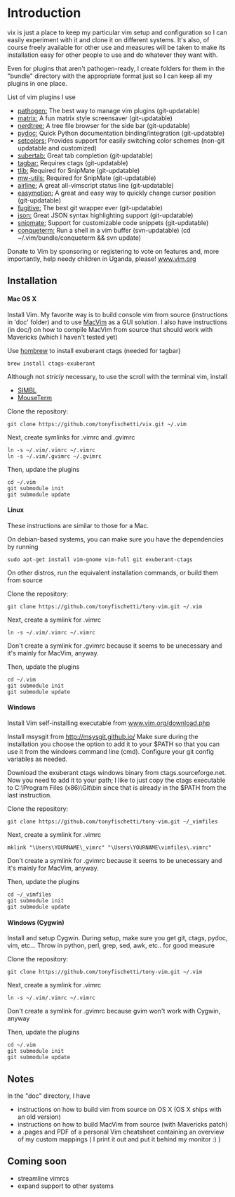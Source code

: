 # Introduction

vix is just a place to keep my particular vim setup and configuration
so I can easily experiment with it and clone it on different systems. It's 
also, of course freely available for other use and measures will be taken
to make its installation easy for other people to use and do whatever they
want with.

Even for plugins that aren't pathogen-ready, I create folders for them
in the "bundle" directory with the appropriate format just so I can keep
all my plugins in one place.

List of vim plugins I use
 - [pathogen:](https://github.com/tpope/vim-pathogen)
   The best way to manage vim plugins
   (git-updatable)
 - [matrix:](https://github.com/uguu-org/vim-matrix-screensaver)
   A fun matrix style screensaver 
   (git-updatable)
 - [nerdtree:](https://github.com/scrooloose/nerdtree)
   A tree file browser for the side bar
   (git-updatable)
 - [pydoc:](https://github.com/fs111/pydoc.vim)
   Quick Python documentation binding/integration
   (git-updatable)
 - [setcolors:](http://vim.wikia.com/wiki/VimTip341)
   Provides support for easily switching color schemes
   (non-git updatable and customized)
 - [subertab:](https://github.com/ervandew/supertab)
   Great tab completion
   (git-updatable)
 - [tagbar:](github.com/majutsushi/tagbar)
   Requires ctags
   (git-updatable)
 - [tlib:](https://github.com/tomtom/tlib_vim.git)
   Required for SnipMate
   (git-updatable)
 - [mw-utils:](https://github.com/MarcWeber/vim-addon-mw-utils.git)
   Required for SnipMate
   (git-updatable)
 - [airline:](https://github.com/bling/vim-airline)
   A great all-vimscript status line
   (git-updatable)
 - [easymotion:](https://github.com/Lokaltog/vim-easymotion)
   A great and easy way to quickly change cursor position
   (git-updatable)
 - [fugitive:](https://github.com/tpope/vim-fugitive)
   The best git wrapper ever
   (git-updatable)
 - [json:](https://github.com/vim-scripts/vim-json-bundle)
   Great JSON syntax highlighting support
   (git-updatable)
 - [snipmate:](https://github.com/garbas/vim-snipmate)
   Support for customizable code snippets
   (git-updatable)
 - [conqueterm:](https://code.google.com/p/conque/)
   Run a shell in a vim buffer
   (svn-updatable) (cd ~/.vim/bundle/conqueterm && svn update)

Donate to Vim by sponsoring or registering to vote on features and, more
importantly, help needy children in Uganda, please!
www.vim.org


Installation
-------------


#### Mac OS X

Install Vim. My favorite way is to build console vim from source
(instructions in 'doc' folder) and to use 
[MacVim](https://code.google.com/p/macvim/) as a GUI solution. 
I also have instructions (in doc/) on how to compile MacVim from source
that should work with Mavericks (which I haven't tested yet)

Use [hombrew](http://brew.sh/) to install exuberant ctags (needed for tagbar)

    brew install ctags-exuberant

Although not _stricly_ necessary, to use the scroll with the 
terminal vim, install
 - [SIMBL](http://www.culater.net/software/SIMBL/SIMBL.php)
 - [MouseTerm](https://bitheap.org/mouseterm/)

Clone the repository:

    git clone https://github.com/tonyfischetti/vix.git ~/.vim

 
Next, create symlinks for .vimrc and .gvimrc

    ln -s ~/.vim/.vimrc ~/.vimrc
    ln -s ~/.vim/.gvimrc ~/.gvimrc


Then, update the plugins

    cd ~/.vim
    git submodule init
    git submodule update



#### Linux

These instructions are similar to those for a Mac.

On debian-based systems, you can make sure you have the dependencies 
by running

    sudo apt-get install vim-gnome vim-full git exuberant-ctags

On other distros, run the equivalent installation commands, or build them
from source

Clone the repository:

    git clone https://github.com/tonyfischetti/tony-vim.git ~/.vim


Next, create a symlink for .vimrc

    ln -s ~/.vim/.vimrc ~/.vimrc

Don't create a symlink for .gvimrc because it seems to be unecessary
and it's mainly for MacVim, anyway.

Then, update the plugins

    cd ~/.vim
    git submodule init
    git submodule update



#### Windows

Install Vim self-installing executable from www.vim.org/download.php

Install msysgit from http://msysgit.github.io/ Make sure during the
installation you choose the option to add it to your $PATH so that
you can use it from the windows command line (cmd). Configure your git
config variables as needed.

Download the exuberant ctags windows binary from ctags.sourceforge.net.
Now you need to add it to your path; I like to just copy the ctags
executable to C:\Program Files (x86)\Git\bin since that is already in 
the $PATH from the last instruction.

Clone the repository:

    git clone https://github.com/tonyfischetti/tony-vim.git ~/_vimfiles


Next, create a symlink for .vimrc

    mklink "\Users\YOURNAME\_vimrc" "\Users\YOURNAME\vimfiles\.vimrc"

Don't create a symlink for .gvimrc because it seems to be unecessary
and it's mainly for MacVim, anyway.

Then, update the plugins

    cd ~/_vimfiles
    git submodule init
    git submodule update



#### Windows (Cygwin)

Install and setup Cygwin. During setup, make sure you get git, ctags, pydoc,
vim, etc...
Throw in python, perl, grep, sed, awk, etc.. for good measure

Clone the repository:

    git clone https://github.com/tonyfischetti/tony-vim.git ~/.vim


Next, create a symlink for .vimrc

    ln -s ~/.vim/.vimrc ~/.vimrc

Don't create a symlink for .gvimrc because gvim won't work with Cygwin,
anyway

Then, update the plugins

    cd ~/.vim
    git submodule init
    git submodule update



Notes
-----

In the "doc" directory, I have
 - instructions on how to build vim from source on OS X (OS X ships with 
an old version)
 - instructions on how to build MacVim from source (with Mavericks patch)
 - a .pages and PDF of a personal Vim cheatsheet containing an overview
of my custom mappings ( I print it out and put it behind my monitor :) )




Coming soon
----
 - streamline vimrcs
 - expand support to other systems



